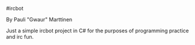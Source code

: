 #ircbot

By Pauli "Gwaur" Marttinen

Just a simple ircbot project in C# for the purposes of programming practice and irc fun.
